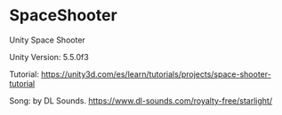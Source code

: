 # SpaceShooter

Unity Space Shooter

Unity Version: 5.5.0f3

Tutorial: https://unity3d.com/es/learn/tutorials/projects/space-shooter-tutorial

Song: by DL Sounds. https://www.dl-sounds.com/royalty-free/starlight/
